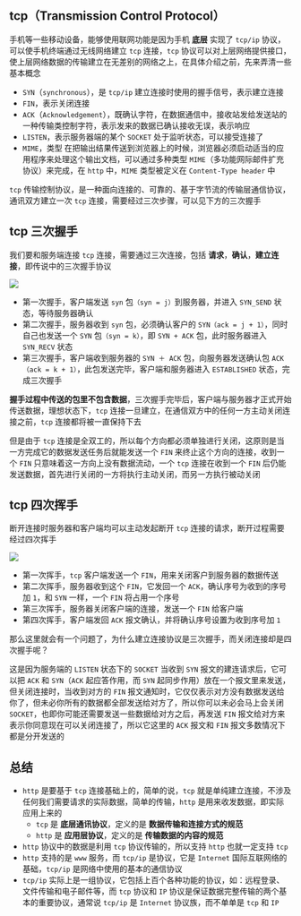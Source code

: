









## tcp（Transmission Control Protocol）

手机等一些移动设备，能够使用联网功能是因为手机 **底层** 实现了 `tcp/ip` 协议，可以使手机终端通过无线网络建立 `tcp` 连接，`tcp` 协议可以对上层网络提供接口，使上层网络数据的传输建立在无差别的网络之上，在具体介绍之前，先来弄清一些基本概念

* `SYN`（`synchronous`），是 `tcp/ip` 建立连接时使用的握手信号，表示建立连接
* `FIN`，表示关闭连接
* `ACK`（`Acknowledgement`），既确认字符，在数据通信中，接收站发给发送站的一种传输类控制字符，表示发来的数据已确认接收无误，表示响应
* `LISTEN`，表示服务器端的某个 `SOCKET` 处于监听状态，可以接受连接了
* `MIME`，类型 在把输出结果传送到浏览器上的时候，浏览器必须启动适当的应用程序来处理这个输出文档，可以通过多种类型 `MIME`（多功能网际邮件扩充协议）来完成，在 `http` 中，`MIME` 类型被定义在 `Content-Type header` 中

`tcp` 传输控制协议，是一种面向连接的、可靠的、基于字节流的传输层通信协议，通讯双方建立一次 `tcp` 连接，需要经过三次步骤，可以见下方的三次握手









## tcp 三次握手

我们要和服务端连接 `tcp` 连接，需要通过三次连接，包括 **请求**，**确认**，**建立连接**，即传说中的三次握手协议

![](https://gitee.com/heptaluan/backups/raw/master/cdn/http/05-01.png)

* 第一次握手，客户端发送 `syn` 包`（syn = j）`到服务器，并进入 `SYN_SEND` 状态，等待服务器确认
* 第二次握手，服务器收到 `syn` 包，必须确认客户的 `SYN（ack = j + 1）`，同时自己也发送一个 `SYN` 包`（syn = k）`，即 `SYN + ACK` 包，此时服务器进入 `SYN_RECV` 状态
* 第三次握手，客户端收到服务器的 `SYN ＋ ACK` 包，向服务器发送确认包 `ACK（ack = k + 1）`，此包发送完毕，客户端和服务器进入 `ESTABLISHED` 状态，完成三次握手

**握手过程中传送的包里不包含数据**，三次握手完毕后，客户端与服务器才正式开始传送数据，理想状态下，`tcp` 连接一旦建立，在通信双方中的任何一方主动关闭连接之前，`tcp` 连接都将被一直保持下去

但是由于 `tcp` 连接是全双工的，所以每个方向都必须单独进行关闭，这原则是当一方完成它的数据发送任务后就能发送一个 `FIN` 来终止这个方向的连接，收到一个 `FIN` 只意味着这一方向上没有数据流动，一个 `tcp` 连接在收到一个 `FIN` 后仍能发送数据，首先进行关闭的一方将执行主动关闭，而另一方执行被动关闭



## tcp 四次挥手

断开连接时服务器和客户端均可以主动发起断开 `tcp` 连接的请求，断开过程需要经过四次挥手

![](https://gitee.com/heptaluan/backups/raw/master/cdn/http/05-02.png)

* 第一次挥手，`tcp` 客户端发送一个 `FIN`，用来关闭客户到服务器的数据传送
* 第二次挥手，服务器收到这个 `FIN`，它发回一个 `ACK`，确认序号为收到的序号加 `1`，和 `SYN` 一样，一个 `FIN` 将占用一个序号
* 第三次挥手，服务器关闭客户端的连接，发送一个 `FIN` 给客户端
* 第四次挥手，客户端发回 `ACK` 报文确认，并将确认序号设置为收到序号加 `1`

那么这里就会有一个问题了，为什么建立连接协议是三次握手，而关闭连接却是四次握手呢？

这是因为服务端的 `LISTEN` 状态下的 `SOCKET` 当收到 `SYN` 报文的建连请求后，它可以把 `ACK` 和 `SYN`（`ACK` 起应答作用，而 `SYN` 起同步作用）放在一个报文里来发送，但关闭连接时，当收到对方的 `FIN` 报文通知时，它仅仅表示对方没有数据发送给你了，但未必你所有的数据都全部发送给对方了，所以你可以未必会马上会关闭 `SOCKET`，也即你可能还需要发送一些数据给对方之后，再发送 `FIN` 报文给对方来表示你同意现在可以关闭连接了，所以它这里的 `ACK` 报文和 `FIN` 报文多数情况下都是分开发送的








## 总结

* `http` 是要基于 `tcp` 连接基础上的，简单的说，`tcp` 就是单纯建立连接，不涉及任何我们需要请求的实际数据，简单的传输，`http` 是用来收发数据，即实际应用上来的
  * `tcp` 是 **底层通讯协议**，定义的是 **数据传输和连接方式的规范**
  * `http` 是 **应用层协议**，定义的是 **传输数据的内容的规范**
* `http` 协议中的数据是利用 `tcp` 协议传输的，所以支持 `http` 也就一定支持 `tcp`
* `http` 支持的是 `www` 服务，而 `tcp/ip` 是协议，它是 `Internet` 国际互联网络的基础，`tcp/ip` 是网络中使用的基本的通信协议
* `tcp/ip` 实际上是一组协议，它包括上百个各种功能的协议，如：远程登录、文件传输和电子邮件等，而 `tcp` 协议和 `IP` 协议是保证数据完整传输的两个基本的重要协议，通常说 `tcp/ip` 是 `Internet` 协议族，而不单单是 `tcp` 和 `IP`


